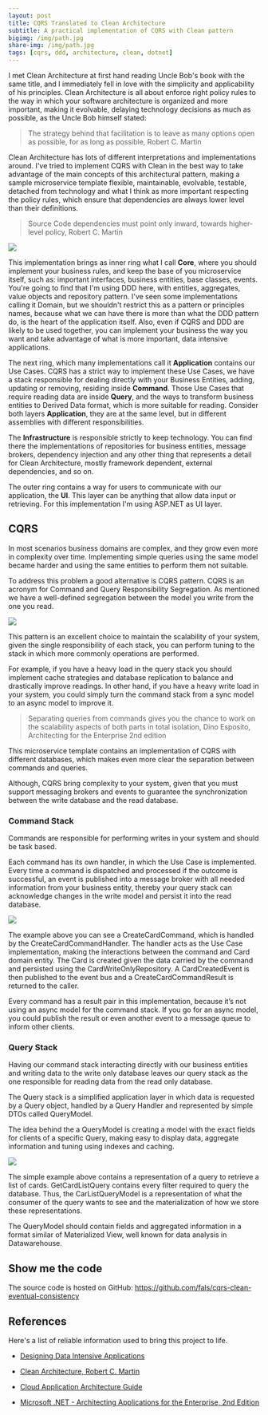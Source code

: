 ```yaml
---
layout: post
title: CQRS Translated to Clean Architecture
subtitle: A practical implementation of CQRS with Clean pattern
bigimg: /img/path.jpg
share-img: /img/path.jpg
tags: [cqrs, ddd, architecture, clean, dotnet]
---
```


I met Clean Architecture at first hand reading Uncle Bob's book with the same title, and I immediately fell in love with the simplicity and applicability of his principles. Clean Architecture is all about enforce right policy rules to the way in which your software architecture is organized and more important, making it evolvable, delaying technology decisions as much as possible, as the Uncle Bob himself stated:   

>The strategy behind that facilitation is to leave as many options open as possible, for as long as possible, Robert C. Martin

Clean Architecture has lots of different interpretations and implementations around. I've tried to implement CQRS with Clean in the best way to take advantage of the main concepts of this architectural pattern, making a sample microservice template flexible, maintainable, evolvable, testable, detached from technology and what I think as more important respecting the policy rules, which ensure that dependencies are always lower level than their definitions.

>Source Code dependencies must point only inward, towards higher-level policy, Robert C. Martin

![](https://raw.githubusercontent.com/fals/cqrs-clean-eventual-consistency/master/docs/cqrs-clean.png)

This implementation brings as inner ring what I call **Core**, where you should implement your business rules, and keep the base of you microservice itself, such as: important interfaces, business entities, base classes, events. You're going to find that I'm using DDD here, with entities, aggregates, value objects and repository pattern. I've seen some implementations calling it Domain, but we shouldn't restrict this as a pattern or principles names, because what we can have there is more than what the DDD pattern do, is the heart of the application itself. Also, even if CQRS and DDD are likely to be used together, you can implement your business the way you want and take advantage of what is more important, data intensive applications.

The next ring, which many implementations call it **Application** contains our Use Cases. CQRS has a strict way to implement these Use Cases, we have a stack responsible for dealing directly with your Business Entities, adding, updating or removing, residing inside **Command**. Those Use Cases that require reading data are inside **Query**, and the ways to transform business entities to Derived Data format, which is more suitable for reading. Consider both layers **Application**, they are at the same level, but in different assemblies with different responsibilities. 

The **Infrastructure** is responsible strictly to keep technology. You can find there the implementations of repositories for business entities, message brokers, dependency injection and any other thing that represents a detail for Clean Architecture, mostly framework dependent, external dependencies, and so on.

The outer ring contains a way for users to communicate with our application, the **UI**. This layer can be anything that allow data input or retrieving. For this implementation I'm using ASP.NET as UI layer.

## CQRS

In most scenarios business domains are complex, and they grow even more in complexity over time. Implementing simple queries using the same model became harder and using the same entities to perform them not suitable. 

To address this problem a good alternative is CQRS pattern. CQRS is an acronym for Command and Query Responsibility Segregation. As mentioned we have a well-defined segregation between the model you write from the one you read.

![](https://raw.githubusercontent.com/fals/cqrs-clean-eventual-consistency/master/docs/cqrs_layer_diagram.png)

This pattern is an excellent choice to maintain the scalability of your system, given the single responsibility of each stack, you can perform tuning to the stack in which more commonly operations are performed. 

For example, if you have a heavy load in the query stack you should implement cache strategies and database replication to balance and drastically improve readings. In other hand, if you have a heavy write load in your system, you could simply turn the command stack from a sync model to an async model to improve it.

> Separating queries from commands gives you the chance to work on the scalability aspects of both
> parts in total isolation, Dino Esposito, Architecting for the Enterprise 2nd edition

This microservice template contains an implementation of CQRS with different databases, which makes even more clear the separation between commands and queries.

Although, CQRS bring complexity to your system, given that you must support messaging brokers and events to guarantee the synchronization between the write database and the read database.

### Command Stack

Commands are responsible for performing writes in your system and should be task based.  

Each command has its own handler, in which the Use Case is implemented. Every time a command is dispatched and processed if the outcome is successful, an event is published into a message broker with all needed information from your business entity, thereby your query stack can acknowledge changes in the write model and persist it into the read database.

![](https://raw.githubusercontent.com/fals/cqrs-clean-eventual-consistency/master/docs/create_card_interaction.png)

The example above you can see a CreateCardCommand, which is handled by the CreateCardCommandHandler. The handler acts as the Use Case implementation, making the interactions between the command and Card domain entity. The Card is created given the data carried by the command and persisted using the CardWriteOnlyRepository. A CardCreatedEvent is then published to the event bus and a CreateCardCommandResult is returned to the caller.

Every command has a result pair in this implementation, because it’s not using an async model for the command stack. If you go for an async model, you could publish the result or even another event to a message queue to inform other clients.

### Query Stack

Having our command stack interacting directly with our business entities and writing data to the write only database leaves our query stack as the one responsible for reading data from the read only database.

The Query stack is a simplified application layer in which data is requested by a Query object, handled by a Query Handler and represented by simple DTOs called QueryModel.

The idea behind the a QueryModel is creating a model with the exact fields for clients of a specific Query, making easy to display data, aggregate information and tuning  using indexes and caching.

![](https://raw.githubusercontent.com/fals/cqrs-clean-eventual-consistency/master/docs/get_card_list_interaction.png)

The simple example above contains a representation of a query to retrieve a list of cards. GetCardListQuery contains every filter required to query the database. Thus, the CarListQueryModel is a representation of what the consumer of the query wants to see and the materialization of how we store these representations. 

The QueryModel should contain fields and aggregated information in a format similar of Materialized View, well known for data analysis in Datawarehouse.

## Show me the code

The source code is hosted on GitHub: <a href="https://github.com/fals/cqrs-clean-eventual-consistency" target="_blank">https://github.com/fals/cqrs-clean-eventual-consistency</a>

## References

Here's a list of reliable information used to bring this project to life.

* <a href="https://www.amazon.com/Designing-Data-Intensive-Applications-Reliable-Maintainable/dp/1449373321/ref=sr_1_1?ie=UTF8&qid=1537824366&sr=8-1&keywords=designing+data-intensive+applications" target="_blank">Designing Data Intensive Applications</a>

* <a href="https://www.amazon.com/Clean-Architecture-Craftsmans-Software-Structure/dp/0134494164" target="_blank">Clean Architecture, Robert C. Martin</a>

* <a href="https://azure.microsoft.com/en-us/campaigns/cloud-application-architecture-guide/" target="_blank">Cloud Application Architecture Guide</a>

* <a href="https://www.microsoftpressstore.com/store/microsoft-.net-architecting-applications-for-the-enterprise-9780735685352" target="_blank">Microsoft .NET - Architecting Applications for the Enterprise, 2nd Edition</a>

